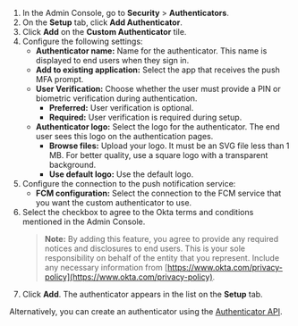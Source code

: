 1. In the Admin Console, go to **Security** > **Authenticators**.
2. On the **Setup** tab, click **Add Authenticator**.
3. Click **Add** on the **Custom Authenticator** tile.
4. Configure the following settings:
   * **Authenticator name:** Name for the authenticator. This name is displayed to end users when they sign in.
   * **Add to existing application:** Select the app that receives the push MFA prompt.
   * **User Verification:** Choose whether the user must provide a PIN or biometric verification during authentication.
      * **Preferred:** User verification is optional.
      * **Required:** User verification is required during setup.
   * **Authenticator logo:** Select the logo for the authenticator. The end user sees this logo on the authentication pages.
      * **Browse files:** Upload your logo. It must be an SVG file less than 1 MB. For better quality, use a square logo with a transparent background.
      * **Use default logo:** Use the default logo.
5. Configure the connection to the push notification service:
   * **FCM configuration:** Select the connection to the FCM service that you want the custom authenticator to use.
6. Select the checkbox to agree to the Okta terms and conditions mentioned in the Admin Console.
   > **Note:** By adding this feature, you agree to provide any required notices and disclosures to end users. This is your sole responsibility on behalf of the entity that you represent. Include any necessary information from [https://www.okta.com/privacy-policy](https://www.okta.com/privacy-policy).
7. Click **Add**. The authenticator appears in the list on the **Setup** tab.

Alternatively, you can create an authenticator using the [Authenticator API](https://developer.okta.com/docs/api/openapi/okta-management/management/tag/Authenticator/#tag/Authenticator/operation/createAuthenticator).

